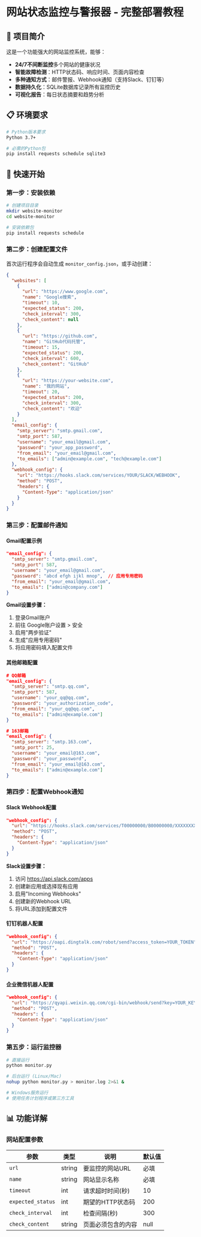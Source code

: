 # 网站状态监控与警报器 - 完整部署教程

## 🎯 项目简介

这是一个功能强大的网站监控系统，能够：
- **24/7不间断监控**多个网站的健康状况
- **智能故障检测**：HTTP状态码、响应时间、页面内容检查
- **多种通知方式**：邮件警报、Webhook通知（支持Slack、钉钉等）
- **数据持久化**：SQLite数据库记录所有监控历史
- **可视化报告**：每日状态摘要和趋势分析

## 📋 环境要求

```bash
# Python版本要求
Python 3.7+

# 必需的Python包
pip install requests schedule sqlite3
```

## 🚀 快速开始

### 第一步：安装依赖

```bash
# 创建项目目录
mkdir website-monitor
cd website-monitor

# 安装依赖包
pip install requests schedule
```

### 第二步：创建配置文件

首次运行程序会自动生成 `monitor_config.json`，或手动创建：

```json
{
  "websites": [
    {
      "url": "https://www.google.com",
      "name": "Google搜索",
      "timeout": 10,
      "expected_status": 200,
      "check_interval": 300,
      "check_content": null
    },
    {
      "url": "https://github.com",
      "name": "GitHub代码托管",
      "timeout": 15,
      "expected_status": 200,
      "check_interval": 600,
      "check_content": "GitHub"
    },
    {
      "url": "https://your-website.com",
      "name": "我的网站",
      "timeout": 20,
      "expected_status": 200,
      "check_interval": 300,
      "check_content": "欢迎"
    }
  ],
  "email_config": {
    "smtp_server": "smtp.gmail.com",
    "smtp_port": 587,
    "username": "your_email@gmail.com",
    "password": "your_app_password",
    "from_email": "your_email@gmail.com",
    "to_emails": ["admin@example.com", "tech@example.com"]
  },
  "webhook_config": {
    "url": "https://hooks.slack.com/services/YOUR/SLACK/WEBHOOK",
    "method": "POST",
    "headers": {
      "Content-Type": "application/json"
    }
  }
}
```

### 第三步：配置邮件通知

#### Gmail配置示例
```json
"email_config": {
  "smtp_server": "smtp.gmail.com",
  "smtp_port": 587,
  "username": "your_email@gmail.com",
  "password": "abcd efgh ijkl mnop",  // 应用专用密码
  "from_email": "your_email@gmail.com",
  "to_emails": ["admin@company.com"]
}
```

**Gmail设置步骤：**
1. 登录Gmail账户
2. 前往 Google账户设置 > 安全
3. 启用"两步验证"
4. 生成"应用专用密码"
5. 将应用密码填入配置文件

#### 其他邮箱配置
```json
# QQ邮箱
"email_config": {
  "smtp_server": "smtp.qq.com",
  "smtp_port": 587,
  "username": "your_qq@qq.com",
  "password": "your_authorization_code",
  "from_email": "your_qq@qq.com",
  "to_emails": ["admin@example.com"]
}

# 163邮箱
"email_config": {
  "smtp_server": "smtp.163.com",
  "smtp_port": 25,
  "username": "your_email@163.com",
  "password": "your_password",
  "from_email": "your_email@163.com",
  "to_emails": ["admin@example.com"]
}
```

### 第四步：配置Webhook通知

#### Slack Webhook配置
```json
"webhook_config": {
  "url": "https://hooks.slack.com/services/T00000000/B00000000/XXXXXXXXXXXXXXXXXXXXXXXX",
  "method": "POST",
  "headers": {
    "Content-Type": "application/json"
  }
}
```

**Slack设置步骤：**
1. 访问 https://api.slack.com/apps
2. 创建新应用或选择现有应用
3. 启用"Incoming Webhooks"
4. 创建新的Webhook URL
5. 将URL添加到配置文件

#### 钉钉机器人配置
```json
"webhook_config": {
  "url": "https://oapi.dingtalk.com/robot/send?access_token=YOUR_TOKEN",
  "method": "POST",
  "headers": {
    "Content-Type": "application/json"
  }
}
```

#### 企业微信机器人配置
```json
"webhook_config": {
  "url": "https://qyapi.weixin.qq.com/cgi-bin/webhook/send?key=YOUR_KEY",
  "method": "POST",
  "headers": {
    "Content-Type": "application/json"
  }
}
```

### 第五步：运行监控器

```bash
# 直接运行
python monitor.py

# 后台运行 (Linux/Mac)
nohup python monitor.py > monitor.log 2>&1 &

# Windows服务运行
# 使用任务计划程序或第三方工具
```

## 📊 功能详解

### 网站配置参数

| 参数 | 类型 | 说明 | 默认值 |
|------|------|------|--------|
| `url` | string | 要监控的网站URL | 必填 |
| `name` | string | 网站显示名称 | 必填 |
| `timeout` | int | 请求超时时间(秒) | 10 |
| `expected_status` | int | 期望的HTTP状态码 | 200 |
| `check_interval` | int | 检查间隔(秒) | 300 |
| `check_content` | string | 页面必须包含的内容 | null |